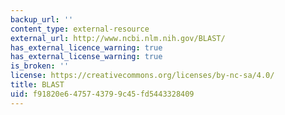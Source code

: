 ```yaml
---
backup_url: ''
content_type: external-resource
external_url: http://www.ncbi.nlm.nih.gov/BLAST/
has_external_licence_warning: true
has_external_license_warning: true
is_broken: ''
license: https://creativecommons.org/licenses/by-nc-sa/4.0/
title: BLAST
uid: f91820e6-4757-4379-9c45-fd5443328409
---
```

